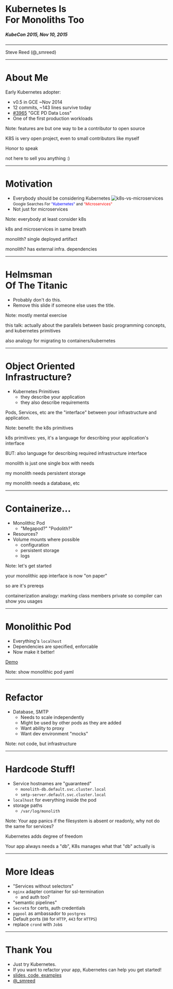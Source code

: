 # Kubernetes Is <br>For Monoliths Too
##### KubeCon 2015, Nov 10, 2015

***

Steve Reed (@_smreed)

---

# About Me

Early Kubernetes adopter:

* v0.5 in GCE ~Nov 2014
* 12 commits, ~143 lines survive today
* [#3965](https://github.com/kubernetes/kubernetes/issues/3965) "GCE PD Data Loss"
* One of the first production workloads

Note:
features are but one way to be a contributor to open source

K8S is very open project, even to small contributors
like myself

Honor to speak

not here to sell you anything :)

---

# Motivation

* Everybody should be considering Kubernetes
![k8s-vs-microservices](./assets/k8s-vs-microservices.png)
<small>Google Searches For <font color=blue>"Kubernetes"</font> and <font color=red>"Microservices"</font></small>
* Not just for microservices

Note:
everybody at least consider k8s

k8s and microservices in same breath

monolith? single deployed artifact

monolith? has external infra. dependencies

---

# Helmsman <br>Of The Titanic

* Probably don't do this.
* Remove this slide if someone else uses the title.

Note:
mostly mental exercise

this talk: actually about the parallels
between basic programming concepts, and kubernetes primitives

also analogy for migrating to containers/kubernetes

---

# Object Oriented <br>Infrastructure?

* Kubernetes Primitives
  * they describe your application
  * they also describe requirements

Pods, Services, etc are the "interface" between your infrastructure and application.

Note:
benefit: the k8s primitives

k8s primitives: yes, it's a language for describing your application's interface

BUT: also language for describing required infrastructure interface

monolith is just one single box with needs

my monolith needs persistent storage

my monolith needs a database, etc

---

# Containerize...

* Monolithic Pod
  * "Megapod?" "Podolith?"
* Resources?
* Volume mounts where possible
  * configuration
  * persistent storage
  * logs

Note:
let's get started

your monolithic app interface is now "on paper"

so are it's prereqs

containerization analogy: marking class members private so compiler can show you usages

---

# Monolithic Pod

* Everything's `localhost`
* Dependencies are specified, enforcable
* Now make it better!

[Demo](http://monolith/kubecon-2015)

Note:
show monolithic pod yaml

---

# Refactor

* Database, SMTP
  * Needs to scale independently
  * Might be used by other pods as they are added
  * Want ability to proxy
  * Want dev environment "mocks"

Note:
not code, but infrastructure

---

# Hardcode Stuff!

* Service hostnames are "guaranteed"
  * `monolith-db.default.svc.cluster.local`
  * `smtp-server.default.svc.cluster.local`
* `localhost` for everything inside the pod
* storage paths
  * `/var/log/monolith`

Note:
Your app panics if the filesystem is absent or readonly, why
not do the same for services?

Kubernetes adds degree of freedom

Your app always needs a "db", K8s manages what that "db" actually is

---

# More Ideas 

* "Services without selectors"
* `nginx` adapter container for ssl-termination
  * and auth too?
* "semantic pipelines"
* `Secret`s for certs, auth credentials
* `pgpool` as ambassador to `postgres`
* Default ports (`80` for `HTTP`, `443` for `HTTPS`)
* replace `crond` with `Job`s

---

# Thank You

* Just try Kubernetes.
* If you want to refactor your app, Kubernetes can help you get started!
* [slides, code, examples](https://github.com/smreed/kubecon-2015)
* [@_smreed](https://twitter.com/_smreed)


